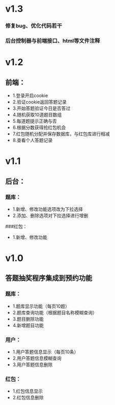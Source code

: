 v1.3
===============

### 修复bug、优化代码若干

### 后台控制器与前端接口、html等文件注释

v1.2
===============

## 前端：

 + 1.登录开启cookie
 + 2.验证cookie返回答题记录 
 + 3.开始答题验证今日是否答过
 + 4.随机获取10道题目数组
 + 5.每道题提示正确与否
 + 6.根据分数获得抢红包机会
 + 7.红包随机分配并保存数据库，与红包库进行相减
 + 8.查看个人答题记录

v1.1
===============

## 后台：

 ### 题库：
 + 1.新增、修改功能选项改为下拉选择
 + 2.添加、删除选项对下拉选择进行增删
 
 ###红包：
 + 1.新增、修改功能


v1.0
===============

## 答题抽奖程序集成到预约功能
 
 ### 题库：
 + 1.题库显示功能（每页10题）
 + 2.题库查询功能（根据题目名称模糊查询）
 + 3.题目删除功能
 + 4.新增题目功能
 ### 用户：
 + 1.用户答题信息显示（每页10条）
 + 2.用户答题信息模糊查询
 + 3.用户答题信息删除
 ### 红包：
 + 1.红包信息显示
 + 2.红包信息删除